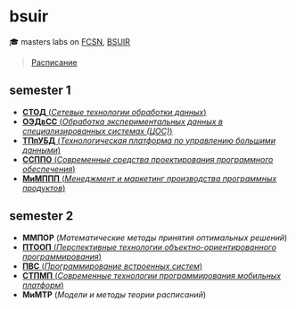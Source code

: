 # bsuir

🎓 masters labs on [FCSN](http://fksis.bsuir.by), [BSUIR](https://www.bsuir.by/en)

> [Расписание](https://iis.bsuir.by/#/schedule;groupName=858342)

## semester 1

- [**СТОД** (_Сетевые технологии обработки данных_)](https://github.com/Drapegnik/bsuir/tree/master/networks/tcp)
- [**ОЭДвСС** (_Обработка экспериментальных данных в специализированных системах (ЦОС)_)](https://github.com/Drapegnik/bsuir/tree/master/dsp)
- [**ТПпУБД** (_Технологическая платформа по управлению большими данными_)](https://github.com/Drapegnik/bsuir/tree/master/big-data/map-reduce)
- [**ССППО** (_Современные средства проектирования программного обеспечения_)](https://github.com/Drapegnik/bsuir/tree/uml/uml)
- ​[**МиМППП** (_Менеджмент и маркетинг производства программных продуктов_)](https://github.com/Drapegnik/bsuir/tree/master/m&m)

## semester 2

- **ММПОР** (_Математические методы принятия оптимальных решений_) <!-- decision science -->
- [**ПТООП** (_Перспективные технологии объектно-ориентированного программирования_)](https://github.com/Drapegnik/bsuir/tree/master/oop)
- [**ПВС** (_Программирование встроенных систем_)](https://github.com/Drapegnik/bsuir/tree/master/plc)
- [**СТПМП** (_Современные технологии программирования мобильных платформ_)](https://github.com/Drapegnik/bsuir/tree/master/mobile)
- **МиМТР** (_Модели и методы теории расписаний_) <!-- job shop scheduling -->
